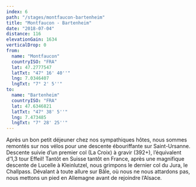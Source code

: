 ```yaml
---
index: 6
path: "/stages/montfaucon-bartenheim"
title: "Montfaucon - Bartenheim"
date: "2018-07-04"
distance: 116
elevationGain: 1634
verticalDrop: 0
from:
  name: "Montfaucon"
  countryISO: "FRA"
  lat: 47.2777547
  latTxt: "47° 16' 40''"
  lng: 7.0346407
  lngTxt: "7° 2' 5''"
to:
  name: "Bartenheim"
  countryISO: "FRA"
  lat: 47.6346821
  latTxt: "47° 38' 5''"
  lng: 7.473485
  lngTxt: "7° 28' 25''"
---
```


Après un bon petit déjeuner chez nos sympathiques hôtes, nous sommes remontés sur nos vélos pour une descente ébouriffante sur Saint-Ursanne. Descente suivie d’un premier col (La Croix) à gravir (392+), l’équivalent d’1,3 tour Effeil! Tantôt en Suisse tantôt en France, après une magnifique descente de Lucelle à Kleinlutzel, nous grimpons le dernier col du Jura, le Challpass. Dévalant à toute allure sur Bâle, où nous ne nous attardons pas, nous mettons un pied en Allemagne avant de rejoindre l’Alsace.
